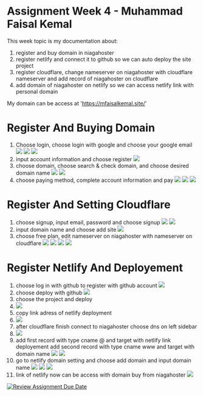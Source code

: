 # Assignment Week 4 - Muhammad Faisal Kemal
This week topic is my documentation about:
1. register and buy domain in niagahoster
2. register netlify and connect it to github so we can auto deploy the site project
3. register cloudflare, change nameserver on niagahoster with cloudflare nameserver and add record of niagahoster on cloudflare
4. add domain of niagahoster on netlify so we can access netlify link with personal domain

My domain can be access at 'https://mfaisalkemal.site/'

# Register And Buying Domain
1. Choose login, choose login with google and choose your google email
   ![](https://raw.githubusercontent.com/mfaisalkemal/RevoU_SEFS_Scholarship/main/gambar/week4/1.webp)
   ![](https://raw.githubusercontent.com/mfaisalkemal/RevoU_SEFS_Scholarship/main/gambar/week4/2.webp)
   ![](https://raw.githubusercontent.com/mfaisalkemal/RevoU_SEFS_Scholarship/main/gambar/week4/3.webp)
2. input account information and choose register
   ![](https://raw.githubusercontent.com/mfaisalkemal/RevoU_SEFS_Scholarship/main/gambar/week4/3a.webp)
3. choose domain, choose search & check domain, and choose desired domain name
   ![](https://raw.githubusercontent.com/mfaisalkemal/RevoU_SEFS_Scholarship/main/gambar/week4/4.webp)
   ![](https://raw.githubusercontent.com/mfaisalkemal/RevoU_SEFS_Scholarship/main/gambar/week4/5.webp)
4. choose paying method, complete account information and pay
   ![](https://raw.githubusercontent.com/mfaisalkemal/RevoU_SEFS_Scholarship/main/gambar/week4/6.webp)
   ![](https://raw.githubusercontent.com/mfaisalkemal/RevoU_SEFS_Scholarship/main/gambar/week4/7.webp)
   ![](https://raw.githubusercontent.com/mfaisalkemal/RevoU_SEFS_Scholarship/main/gambar/week4/8.webp)

# Register And Setting Cloudflare
1. choose signup, input email, password and choose signup
   ![](https://raw.githubusercontent.com/mfaisalkemal/RevoU_SEFS_Scholarship/main/gambar/week4/9.webp)
   ![](https://raw.githubusercontent.com/mfaisalkemal/RevoU_SEFS_Scholarship/main/gambar/week4/10.webp)
2. input domain name and choose add site
   ![](https://raw.githubusercontent.com/mfaisalkemal/RevoU_SEFS_Scholarship/main/gambar/week4/11.webp)
3. choose free plan, edit nameserver on niagahoster with nameserver on cloudflare
   ![](https://raw.githubusercontent.com/mfaisalkemal/RevoU_SEFS_Scholarship/main/gambar/week4/12.webp)
   ![](https://raw.githubusercontent.com/mfaisalkemal/RevoU_SEFS_Scholarship/main/gambar/week4/13.webp)
   ![](https://raw.githubusercontent.com/mfaisalkemal/RevoU_SEFS_Scholarship/main/gambar/week4/14.webp)
   ![](https://raw.githubusercontent.com/mfaisalkemal/RevoU_SEFS_Scholarship/main/gambar/week4/15.webp)

# Register Netlify And Deployement
1. choose log in with github to register with github account
   ![](https://raw.githubusercontent.com/mfaisalkemal/RevoU_SEFS_Scholarship/main/gambar/week4/16.webp)
2. choose deploy with github
   ![](https://raw.githubusercontent.com/mfaisalkemal/RevoU_SEFS_Scholarship/main/gambar/week4/17.webp)
3. choose the project and deploy
4. ![](https://raw.githubusercontent.com/mfaisalkemal/RevoU_SEFS_Scholarship/main/gambar/week4/18.webp)
5. copy link adress of netlify deployment
6. ![](https://raw.githubusercontent.com/mfaisalkemal/RevoU_SEFS_Scholarship/main/gambar/week4/19.webp)
7. after cloudflare finish connect to niagahoster choose dns on left sidebar
8. ![](https://raw.githubusercontent.com/mfaisalkemal/RevoU_SEFS_Scholarship/main/gambar/week4/20.webp)
9. add first record with type cname @ and target with netlify link deployement
    add second record with type cname www and target with domain name
   ![](https://raw.githubusercontent.com/mfaisalkemal/RevoU_SEFS_Scholarship/main/gambar/week4/21.webp)
   ![](https://raw.githubusercontent.com/mfaisalkemal/RevoU_SEFS_Scholarship/main/gambar/week4/21.webp)
10. go to netlify domain setting and choose add domain and input domain name
    ![](https://raw.githubusercontent.com/mfaisalkemal/RevoU_SEFS_Scholarship/main/gambar/week4/22.webp)
    ![](https://raw.githubusercontent.com/mfaisalkemal/RevoU_SEFS_Scholarship/main/gambar/week4/23.webp)
    ![](https://raw.githubusercontent.com/mfaisalkemal/RevoU_SEFS_Scholarship/main/gambar/week4/24.webp)
11. link of netlify now can be access with domain buy from niagahoster
    ![](https://raw.githubusercontent.com/mfaisalkemal/RevoU_SEFS_Scholarship/main/gambar/week4/25.webp)

[![Review Assignment Due Date](https://classroom.github.com/assets/deadline-readme-button-24ddc0f5d75046c5622901739e7c5dd533143b0c8e959d652212380cedb1ea36.svg)](https://classroom.github.com/a/isPhTOcA)
